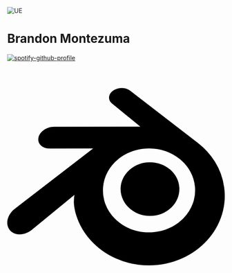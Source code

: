  ![UE](https://th.bing.com/th/id/OIP.eIPwn8FU_yRntS6OHN2oNwAAAA?rs=1&pid=ImgDetMain)
# Brandon Montezuma

[![spotify-github-profile](https://spotify-github-profile.vercel.app/api/view?uid=mrmontezuma75&cover_image=true&theme=default&show_offline=false&background_color=121212&interchange=false)](https://github.com/kittinan/spotify-github-profile)

<svg role="img" viewBox="0 0 24 24" xmlns="http://www.w3.org/2000/svg"><title>Blender</title><path d="M12.51 13.214c.046-.8.438-1.506 1.03-2.006a3.424 3.424 0 0 1 2.212-.79c.85 0 1.631.3 2.211.79.592.5.983 1.206 1.028 2.005.045.823-.285 1.586-.865 2.153a3.389 3.389 0 0 1-2.374.938 3.393 3.393 0 0 1-2.376-.938c-.58-.567-.91-1.33-.865-2.152M7.35 14.831c.006.314.106.922.256 1.398a7.372 7.372 0 0 0 1.593 2.757 8.227 8.227 0 0 0 2.787 2.001 8.947 8.947 0 0 0 3.66.76 8.964 8.964 0 0 0 3.657-.772 8.285 8.285 0 0 0 2.785-2.01 7.428 7.428 0 0 0 1.592-2.762 6.964 6.964 0 0 0 .25-3.074 7.123 7.123 0 0 0-1.016-2.779 7.764 7.764 0 0 0-1.852-2.043h.002L13.566 2.55l-.02-.015c-.492-.378-1.319-.376-1.86.002-.547.382-.609 1.015-.123 1.415l-.001.001 3.126 2.543-9.53.01h-.013c-.788.001-1.545.518-1.695 1.172-.154.665.38 1.217 1.2 1.22V8.9l4.83-.01-8.62 6.617-.034.025c-.813.622-1.075 1.658-.563 2.313.52.667 1.625.668 2.447.004L7.414 14s-.069.52-.063.831zm12.09 1.741c-.97.988-2.326 1.548-3.795 1.55-1.47.004-2.827-.552-3.797-1.538a4.51 4.51 0 0 1-1.036-1.622 4.282 4.282 0 0 1 .282-3.519 4.702 4.702 0 0 1 1.153-1.371c.942-.768 2.141-1.183 3.396-1.185 1.256-.002 2.455.41 3.398 1.175.48.391.87.854 1.152 1.367a4.28 4.28 0 0 1 .522 1.706 4.236 4.236 0 0 1-.239 1.811 4.54 4.54 0 0 1-1.035 1.626"/></svg>
